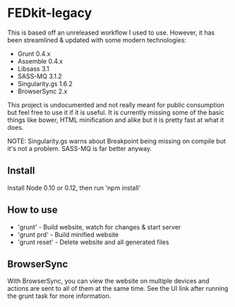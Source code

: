 # FEDkit-legacy

This is based off an unreleased workflow I used to use. However, it has been streamlined & updated with some modern technologies:

* Grunt 0.4.x
* Assemble 0.4.x
* Libsass 3.1
* SASS-MQ 3.1.2
* Singularity.gs 1.6.2
* BrowserSync 2.x

This project is undocumented and not really meant for public consumption but feel free to use it if it is useful. It is currently missing some of the basic things like bower, HTML minification and alike but it is pretty fast at what it does.

NOTE: Singularity.gs warns about Breakpoint being missing on compile but it's not a problem. SASS-MQ is far better anyway.

## Install

Install Node 0.10 or 0.12, then run 'npm install'

## How to use

* 'grunt' - Build website, watch for changes & start server
* 'grunt prd' - Build minified website
* 'grunt reset' - Delete website and all generated files

## BrowserSync

With BrowserSync, you can view the website on multiple devices and actions are sent to all of them at the same time. See the UI link after running the grunt task for more information.
